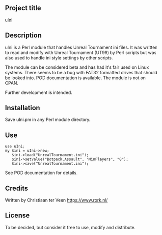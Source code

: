 ## Project title

uIni

## Description

uIni is a Perl module that handles Unreal Tournament ini files. It was written to read and modify with Unreal Tournament (UT99) by Perl scripts but was also used to handle ini style settings by other scripts.

The module can be considered beta and has had it's fair used on Linux systems. There seems to be a bug with FAT32 formatted drives that should be looked into. POD documentation is available. The module is not on CPAN.

Further development is intended.

## Installation

Save uIni.pm in any Perl module directory.

## Use

    use uIni;
    my $ini = uIni->new;
       $ini->load("UnrealTournament.ini");
       $ini->setValue("Botpack.Assault", "MinPlayers", "8");
       $ini->save("UnrealTournament.ini");

See POD documentation for details.

## Credits

Written by Christiaan ter Veen <https://www.rork.nl/>

## License

To be decided, but consider it free to use, modify and distribute.
